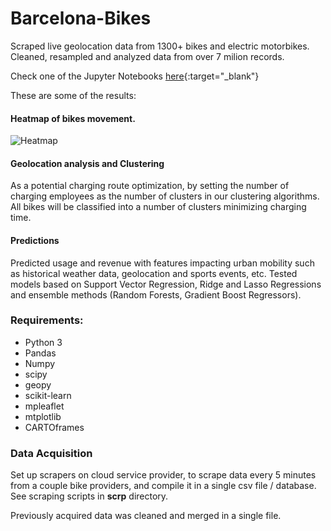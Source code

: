 
# Barcelona-Bikes


Scraped live geolocation data from 1300+ bikes and electric motorbikes. Cleaned, resampled and analyzed data from over 7 milion records.

Check one of the  Jupyter Notebooks [here](https://nbviewer.jupyter.org/github/pggmrt/barcelona-bikes/blob/master/analytics/analytics-muv.ipynb){:target="_blank"}


These are some of the results:

#### Heatmap of bikes movement.


![Heatmap](/CARTO_imgs/muv-heatmap.gif)


#### Geolocation analysis and Clustering

As a potential charging route optimization, by setting the number of charging employees as the number of clusters in our clustering algorithms. All bikes will be classified into a number of clusters minimizing charging time.


#### Predictions

Predicted usage and revenue with features impacting urban mobility such as historical weather data, geolocation and sports events, etc. Tested models based on Support Vector Regression, Ridge and Lasso Regressions and ensemble methods (Random Forests, Gradient Boost Regressors). 



### Requirements:
* Python 3
* Pandas
* Numpy
* scipy
* geopy
* scikit-learn
* mpleaflet
* mtplotlib
* CARTOframes


### Data Acquisition

Set up scrapers on cloud service provider, to scrape data  every 5 minutes from a couple bike providers, and compile it in a single csv file / database.  See scraping scripts in **scrp** directory.

Previously acquired data was cleaned and merged in a single file. 